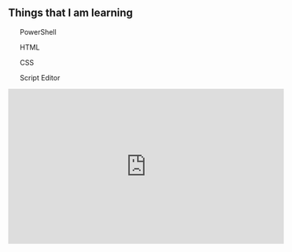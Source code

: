 <h2> Things that I am learning</h2>
    <ol>PowerShell</ol>
    <ol>HTML</ol>
    <ol>CSS</ol>
    <ol>Script Editor</ol>
    <iframe width="560" height="315"
    src="https://www.youtube.com/embed/UVUd9_k9C6A" title="Power Shell" frameborder="0" allow="accelerometer; autoplay; clipboard-write; encrypted-media; gyroscope; picture-in-picture" allowfullscreen>
    frameborder="0" allow="accelerometer; autoplay; clipboard-write;
    ecrypted-media; gyroscope; picture-in-picture" allowfullscreen>
